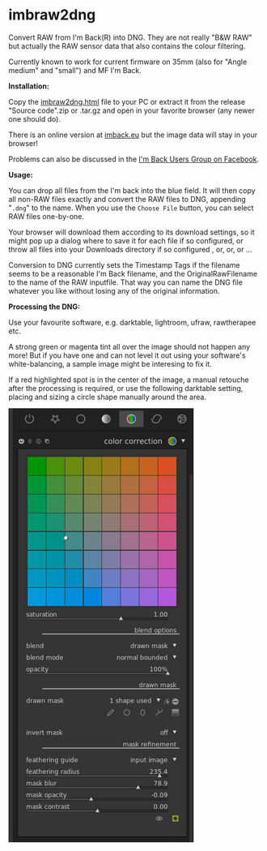 # imbraw2dng
Convert RAW from I'm Back(R) into DNG. They are not really "B&W RAW" but actually the RAW sensor data that also contains the colour filtering.

Currently known to work for current firmware on 35mm (also for "Angle medium" and "small") and MF I'm Back.

**Installation:**

Copy the [imbraw2dng.html](https://github.com/shyrodgau/imbraw2dng/raw/master/imbraw2dng.html) file to your PC or extract it from the release "Source code".zip or .tar.gz and open in your favorite browser (any newer one should do).

There is an online version at [imback.eu](https://imback.eu/home/im-back-raw-dng-converter-ib35/) but the image data will stay in your browser!

Problems can also be discussed in the [I'm Back Users Group on Facebook](https://www.facebook.com/groups/1212628099691211).

**Usage:**

You can drop all files from the I'm back into the blue field. It will then copy all non-RAW files exactly and convert the RAW files to DNG, appending "`.dng`" to the name. When you use the `Choose File` button, you can select RAW files one-by-one. 

Your browser will download them according to its download settings, so it might pop up a dialog where to save it for each file if so configured, or throw all files into your Downloads directory if so configured , or, or, or ...

Conversion to DNG currently sets the Timestamp Tags if the filename seems to be a reasonable I'm Back filename, and the OriginalRawFilename to the name of the RAW inputfile. That way you can name the DNG file whatever you like without losing any of the original information.

**Processing the DNG:**

Use your favourite software, e.g. darktable, lightroom, ufraw, rawtherapee etc.

A strong green or magenta tint all over the image should not happen any more! But if you have one and can not level it out using your software's white-balancing, a sample image might be interesing to fix it.

If a red highlighted spot is in the center of the image, a manual retouche after the processing is required, or use the following darktable setting, placing and sizing a circle shape manually around the area.

![darktable sample agains red circle](https://github.com/shyrodgau/imbraw2dng/blob/master/helpstuff/darktable_redcircle.png?raw=true "darktable sample agains red circle")
